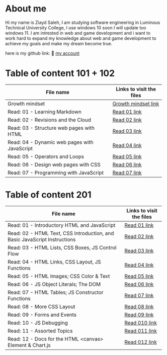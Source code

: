 # About me 

Hi my name is Ziayd Saleh, I am studying software engineering in Luminous Technical University College, I use windows 10 soon I will update too windows 11. I am intrested in web and game development and i want to work hard to expand my knowledge about web and game development to achieve my goals and make my dream become true.

here is my github link: 💙
[my account](https://github.com/Ziyadhs?tab=repositories)
# Table of content 101 + 102

| File name | Links to visit the files |
| --- | ----------- |
| Growth mindset | [Growth mindset link](https://ziyadhs.github.io/Read-Notes/growth%20mindset) |
| Read: 01 - Learning Markdown | [Read 01 link](https://ziyadhs.github.io/Read-Notes/Read:%2001%20-%20Learning%20Markdown) |
| Read: 02 - Revisions and the Cloud | [Read 02 link](https://ziyadhs.github.io/Read-Notes/Read:%2002%20-%20Revisions%20and%20the%20Cloud) |
| Read: 03 - Structure web pages with HTML | [Read 03 link](https://ziyadhs.github.io/Read-Notes/Read03) |
|  Read: 04 - Dynamic web pages with JavaScript | [Read 04 link](https://ziyadhs.github.io/Read-Notes/Read04) |
|  Read: 05 - Operators and Loops | [Read 05 link](https://ziyadhs.github.io/Read-Notes/Read05) |
|  Read: 06 - Design web pages with CSS | [Read 06 link](https://ziyadhs.github.io/Read-Notes/Read06) |
|  Read: 07 - Programming with JavaScript | [Read 07 link](https://ziyadhs.github.io/Read-Notes/Read07) |

# Table of content 201

| File name | Links to visit the files |
| --- | ----------- |
| Read: 01 - Introductory HTML and JavaScript | [Read 01 link](https://ziyadhs.github.io/Read-Notes/Read01c201) |
| Read: 02 - HTML Text, CSS Introduction, and Basic JavaScript Instructions | [Read 02 link](https://ziyadhs.github.io/Read-Notes/Read02c201) |
| Read: 03 - HTML Lists, CSS Boxes, JS Control Flow | [Read 03 link](https://ziyadhs.github.io/Read-Notes/Read03c201) |
| Read: 04 - HTML Links, CSS Layout, JS Functions | [Read 04 link](https://ziyadhs.github.io/Read-Notes/Read04c201) |
| Read: 05 - HTML Images; CSS Color & Text | [Read 05 link](https://ziyadhs.github.io/Read-Notes/Read05c201) |
| Read: 06 - JS Object Literals; The DOM | [Read 06 link](https://ziyadhs.github.io/Read-Notes/Read06c201) |
| Read: 07 - HTML Tables; JS Constructor Functions | [Read 07 link](https://ziyadhs.github.io/Read-Notes/Read07c201) |
| Read: 08 - More CSS Layout | [Read 08 link](https://ziyadhs.github.io/Read-Notes/Read08c201) |
| Read: 09 - Forms and Events | [Read 09 link](https://ziyadhs.github.io/Read-Notes/Read09c201) |
| Read: 10 - JS Debugging | [Read 010 link](https://ziyadhs.github.io/Read-Notes/Read010c201) |
| Read: 11 - Assorted Topics | [Read 011 link](https://ziyadhs.github.io/Read-Notes/Read011c201) |
| Read: 12 - Docs for the HTML &lt;canvas> Element & Chart.js | [Read 012 link](https://ziyadhs.github.io/Read-Notes/Read012c201) |